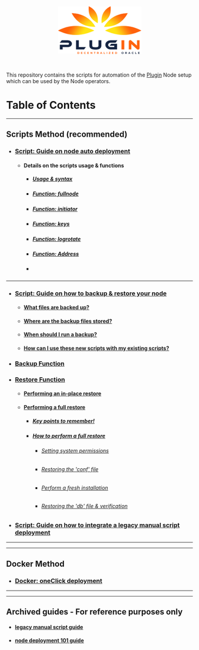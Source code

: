 <br/>
<p align="center">
<a href="https://goplugin.co" target="_blank">
<img src="https://github.com/GoPlugin/Plugin/blob/main/docs/plugin.png" width="225" alt="Plugin logo">
</a>
</p>
<br/>

This repository contains the scripts for automation of the [Plugin](https://goplugin.co/) Node setup which can be used by the Node operators.


# Table of Contents
---
## Scripts Method (recommended)
  - ### [Script: Guide on node auto deployment](docs/node_autosetup.md)
    - #### Details on the scripts usage & functions
      - ##### [Usage & syntax](docs/node_scripts_details.md#usage)
      - ##### [Function: fullnode](docs/node_scripts_details.md#function-fullnode)
      - ##### [Function: initiator](docs/node_scripts_details.md#function-initiator)
      - ##### [Function: keys](docs/node_scripts_details.md#function-keys)
      - ##### [Function: logrotate](docs/node_scripts_details.md#function-logrotate)
      - ##### [Function: Address](docs/node_scripts_details.md#function-address)
      - ##### [](docs/node_scripts_details.md#)

---
  - ### [Script: Guide on how to backup & restore your node](docs/node_backup_restore.md)

      - #### [What files are backed up?](node_backup_restore.md#what-files-are-backed-up)
      - #### [Where are the backup files stored?](node_backup_restore.md#where-are-my-backup-files-stored)
      - #### [When should I run a backup?](node_backup_restore.md#when-should-i-run-the-backup-script)
      - #### [How can I use these new scripts with my existing scripts?](node_backup_restore.md#how-do-i-integrate-these-new-scripts-to-my-nodes-existing-scr)
    
  - ### [Backup Function](node_backup_restore.md#performing-a-backup)
  - ### [Restore Function](node_backup_restore.md#performing-a-restore)

      - #### [Performing an in-place restore](node_backup_restore.md#the-in-place-restore)
      - #### [Performing a full restore](node_backup_restore.md#full-restore)
        - ##### [Key points to remember!](node_backup_restore.md#key-points-to-remember)
        - ##### [How to perform a full restore](node_backup_restore.md#how-to-perform-a-full-restore)
          - ###### [Setting system permissions](node_backup_restore.md#setup-system-permissions)
          - ###### [Restoring the 'conf' file](node_backup_restore.md#restore-the-conf-files)
          - ###### [Perform a fresh installation](node_backup_restore.md#perform-a-fresh-node-deployment-install)
          - ###### [Restoring the 'db' file & verification](node_backup_restore.md#restore-the-database)
  - ### [Script: Guide on how to integrate a legacy manual script deployment](docs/manual-script_integrate_bkup.md)

---
---
## Docker Method
  - ### [Docker: oneClick deployment](oneClickDeploy/README.md)


---
---
## Archived guides - For reference purposes only
   - #### [legacy manual script guide](docs/manual-script-deployment.md)
   - #### [node deployment 101 guide](docs/node_setup_101.md)